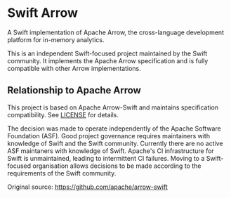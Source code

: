 # Swift Arrow

A Swift implementation of Apache Arrow, the cross-language development 
platform for in-memory analytics.

This is an independent Swift-focused project maintained by the Swift 
community. It implements the Apache Arrow specification and is fully 
compatible with other Arrow implementations.

## Relationship to Apache Arrow
This project is based on Apache Arrow-Swift and maintains specification compatibility. See [LICENSE](LICENSE) for details.

The decision was made to operate independently of the Apache Software Foundation (ASF). Good project governance requires maintainers with knowledge of Swift and the Swift community. Currently there are no active ASF maintaners with knowledge of Swift. Apache's CI infrastructure for Swift is unmaintained, leading to intermittent CI failures. Moving to a Swift-focused organisation allows decisions to be made according to the requirements of the Swift community.

Original source: https://github.com/apache/arrow-swift
